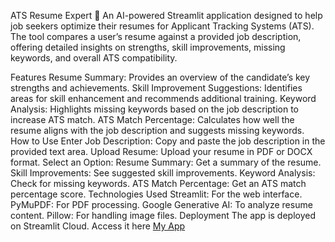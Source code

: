 ATS Resume Expert 📖
An AI-powered Streamlit application designed to help job seekers optimize their resumes for Applicant Tracking Systems (ATS). The tool compares a user’s resume against a provided job description, offering detailed insights on strengths, skill improvements, missing keywords, and overall ATS compatibility.

Features
Resume Summary: Provides an overview of the candidate’s key strengths and achievements.
Skill Improvement Suggestions: Identifies areas for skill enhancement and recommends additional training.
Keyword Analysis: Highlights missing keywords based on the job description to increase ATS match.
ATS Match Percentage: Calculates how well the resume aligns with the job description and suggests missing keywords.
How to Use
Enter Job Description: Copy and paste the job description in the provided text area.
Upload Resume: Upload your resume in PDF or DOCX format.
Select an Option:
Resume Summary: Get a summary of the resume.
Skill Improvements: See suggested skill improvements.
Keyword Analysis: Check for missing keywords.
ATS Match Percentage: Get an ATS match percentage score.
Technologies Used
Streamlit: For the web interface.
PyMuPDF: For PDF processing.
Google Generative AI: To analyze resume content.
Pillow: For handling image files.
Deployment
The app is deployed on Streamlit Cloud. Access it here <a href='https://jpp9k3akxah7dn4jd583hq.streamlit.app/'>My App</a>
